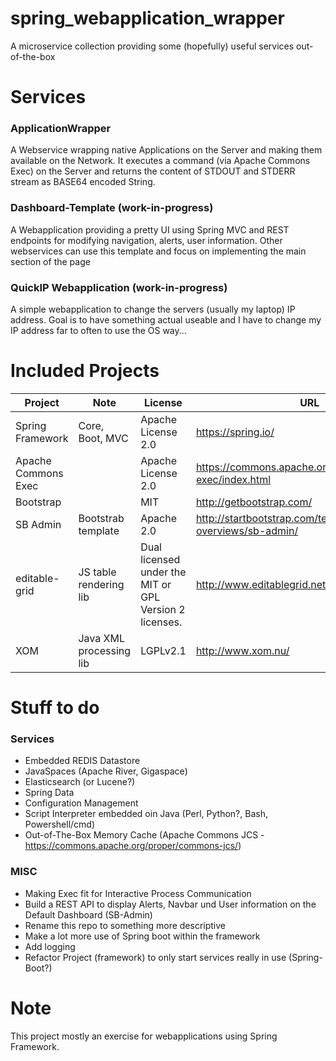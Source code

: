 # spring_webapplication_wrapper
A microservice collection providing some (hopefully) useful services out-of-the-box

# Services
### ApplicationWrapper
A Webservice wrapping native Applications on the Server and making them available on the Network. It executes a command (via Apache Commons Exec) on the Server and returns the content of STDOUT and STDERR stream as BASE64 encoded String.
### Dashboard-Template (work-in-progress)
A Webapplication providing a pretty UI using Spring MVC and REST endpoints for modifying navigation, alerts, user information. Other webservices can use this template and focus on implementing the main section of the page 
### QuickIP Webapplication (work-in-progress)
A simple webapplication to change the servers (usually my laptop) IP address. Goal is to have something actual useable and I have to change my IP address far to often to use the OS way...


# Included Projects
|Project|Note|License|URL|
|---|---|---|---|
| Spring Framework | Core, Boot, MVC | Apache License 2.0 | https://spring.io/ |
| Apache Commons Exec |  | Apache License 2.0 | https://commons.apache.org/proper/commons-exec/index.html |
| Bootstrap | | MIT | http://getbootstrap.com/ |
| SB Admin | Bootstrab template | Apache 2.0 | http://startbootstrap.com/template-overviews/sb-admin/ |
| editable-grid | JS table rendering lib | Dual licensed under the MIT or GPL Version 2 licenses.| http://www.editablegrid.net/en/ |
| XOM | Java XML processing lib | LGPLv2.1 | http://www.xom.nu/ |

# Stuff to do
### Services
* Embedded REDIS Datastore
* JavaSpaces (Apache River, Gigaspace)
* Elasticsearch (or Lucene?)
* Spring Data
* Configuration Management
* Script Interpreter embedded oin Java (Perl, Python?, Bash, Powershell/cmd)
* Out-of-The-Box Memory Cache (Apache Commons JCS - https://commons.apache.org/proper/commons-jcs/)

### MISC
* Making Exec fit for Interactive Process Communication
* Build a REST API to display Alerts, Navbar und User information on the Default Dashboard (SB-Admin)
* Rename this repo to something more descriptive
* Make a lot more use of Spring boot within the framework
* Add logging
* Refactor Project (framework) to only start services really in use (Spring-Boot?)


# Note
This project mostly an exercise for webapplications using Spring Framework.
